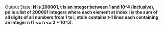 Output State: **N is 200001, t is an integer between 1 and 10^4 (inclusive), pd is a list of 200001 integers where each element at index i is the sum of all digits of all numbers from 1 to i, stdin contains t-1 lines each containing an integer n (1 <= n <= 2 * 10^5).**